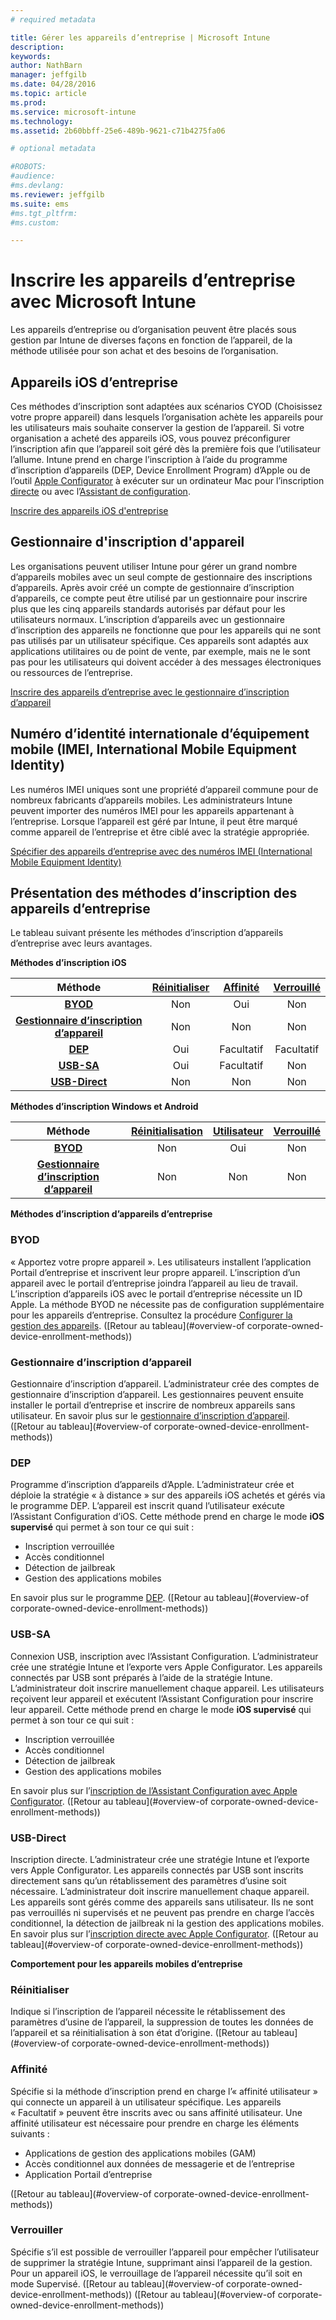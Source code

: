 ```yaml
---
# required metadata

title: Gérer les appareils d’entreprise | Microsoft Intune
description:
keywords:
author: NathBarn
manager: jeffgilb
ms.date: 04/28/2016
ms.topic: article
ms.prod:
ms.service: microsoft-intune
ms.technology:
ms.assetid: 2b60bbff-25e6-489b-9621-c71b4275fa06

# optional metadata

#ROBOTS:
#audience:
#ms.devlang:
ms.reviewer: jeffgilb
ms.suite: ems
#ms.tgt_pltfrm:
#ms.custom:

---
```


# Inscrire les appareils d’entreprise avec Microsoft Intune
Les appareils d’entreprise ou d’organisation peuvent être placés sous gestion par Intune de diverses façons en fonction de l’appareil, de la méthode utilisée pour son achat et des besoins de l’organisation.

## Appareils iOS d’entreprise
Ces méthodes d’inscription sont adaptées aux scénarios CYOD (Choisissez votre propre appareil) dans lesquels l’organisation achète les appareils pour les utilisateurs mais souhaite conserver la gestion de l’appareil. Si votre organisation a acheté des appareils iOS, vous pouvez préconfigurer l’inscription afin que l’appareil soit géré dès la première fois que l’utilisateur l’allume. Intune prend en charge l’inscription à l’aide du programme d’inscription d’appareils (DEP, Device Enrollment Program) d’Apple ou de l’outil [Apple Configurator](ios-device-enrollment-program-in-microsoft-intune.md) à exécuter sur un ordinateur Mac pour l’inscription [directe](ios-direct-enrollment-in-microsoft-intune.md) ou avec l’[Assistant de configuration](ios-setup-assistant-enrollment-in-microsoft-intune.md).

[Inscrire des appareils iOS d'entreprise](enroll-corporate-owned-ios-devices-in-microsoft-intune.md)

## Gestionnaire d'inscription d'appareil
Les organisations peuvent utiliser Intune pour gérer un grand nombre d’appareils mobiles avec un seul compte de gestionnaire des inscriptions d’appareils. Après avoir créé un compte de gestionnaire d’inscription d’appareils, ce compte peut être utilisé par un gestionnaire pour inscrire plus que les cinq appareils standards autorisés par défaut pour les utilisateurs normaux. L’inscription d’appareils avec un gestionnaire d’inscription des appareils ne fonctionne que pour les appareils qui ne sont pas utilisés par un utilisateur spécifique. Ces appareils sont adaptés aux applications utilitaires ou de point de vente, par exemple, mais ne le sont pas pour les utilisateurs qui doivent accéder à des messages électroniques ou ressources de l’entreprise.

[Inscrire des appareils d’entreprise avec le gestionnaire d’inscription d’appareil](enroll-corporate-owned-devices-with-the-device-enrollment-manager-in-microsoft-intune.md)

## Numéro d’identité internationale d’équipement mobile (IMEI, International Mobile Equipment Identity)
Les numéros IMEI uniques sont une propriété d’appareil commune pour de nombreux fabricants d’appareils mobiles. Les administrateurs Intune peuvent importer des numéros IMEI pour les appareils appartenant à l’entreprise. Lorsque l’appareil est géré par Intune, il peut être marqué comme appareil de l’entreprise et être ciblé avec la stratégie appropriée.

[Spécifier des appareils d’entreprise avec des numéros IMEI (International Mobile Equipment Identity)](specify-corporate-owned-devices-with-international-mobile-equipment-identity-imei-numbers)

## Présentation des méthodes d’inscription des appareils d’entreprise

Le tableau suivant présente les méthodes d’inscription d’appareils d’entreprise avec leurs avantages.

**Méthodes d’inscription iOS**

| **Méthode** |  **[Réinitialiser](#Reset)** |   **[Affinité](#Affinity)**   |   **[Verrouillé](#Locked)** |
|:---:|:---:|:---:|:---:|
|**[BYOD](#BYOD)** | Non|    Oui |   Non |
|**[Gestionnaire d’inscription d’appareil](#DEM)**|   Non |Non |Non  |
|**[DEP](#DEP)**|   Oui |   Facultatif |   Facultatif|
|**[USB-SA](#USB-SA)**| Oui |   Facultatif |   Non|
|**[USB-Direct](#USB-Direct)**| Non |    Non  | Non|

**Méthodes d’inscription Windows et Android**

| **Méthode** |  **[Réinitialisation](#Wipe)** | **[Utilisateur](#User)**   |   **[Verrouillé](#Locked)** |
|:---:|:---:|:---:|:---:|
|**[BYOD](#BYOD)** | Non|    Oui |   Non |
|**[Gestionnaire d’inscription d’appareil](#DEM)**|   Non |Non |Non  |

**Méthodes d’inscription d’appareils d’entreprise**

### BYOD
« Apportez votre propre appareil ». Les utilisateurs installent l’application Portail d’entreprise et inscrivent leur propre appareil. L’inscription d’un appareil avec le portail d’entreprise joindra l’appareil au lieu de travail. L’inscription d’appareils iOS avec le portail d’entreprise nécessite un ID Apple. La méthode BYOD ne nécessite pas de configuration supplémentaire pour les appareils d’entreprise. Consultez la procédure [Configurer la gestion des appareils](get-ready-to-enroll-devices-in-microsoft-intune#set-up-device-management.md). ([Retour au tableau](#overview-of corporate-owned-device-enrollment-methods))

### Gestionnaire d’inscription d’appareil
Gestionnaire d’inscription d’appareil. L’administrateur crée des comptes de gestionnaire d’inscription d’appareil. Les gestionnaires peuvent ensuite installer le portail d’entreprise et inscrire de nombreux appareils sans utilisateur. En savoir plus sur le [gestionnaire d’inscription d’appareil](enroll-corporate-owned-devices-with-the-device-enrollment-manager-in-microsoft-intune.md). ([Retour au tableau](#overview-of corporate-owned-device-enrollment-methods))

### DEP
Programme d’inscription d’appareils d’Apple. L’administrateur crée et déploie la stratégie « à distance » sur des appareils iOS achetés et gérés via le programme DEP. L’appareil est inscrit quand l’utilisateur exécute l’Assistant Configuration d’iOS. Cette méthode prend en charge le mode **iOS supervisé** qui permet à son tour ce qui suit :
  - Inscription verrouillée
  - Accès conditionnel
  - Détection de jailbreak
  - Gestion des applications mobiles

En savoir plus sur le programme [DEP](ios-device-enrollment-program-in-microsoft-intune.md). ([Retour au tableau](#overview-of corporate-owned-device-enrollment-methods))

### USB-SA
Connexion USB, inscription avec l’Assistant Configuration. L’administrateur crée une stratégie Intune et l’exporte vers Apple Configurator. Les appareils connectés par USB sont préparés à l’aide de la stratégie Intune. L’administrateur doit inscrire manuellement chaque appareil. Les utilisateurs reçoivent leur appareil et exécutent l’Assistant Configuration pour inscrire leur appareil. Cette méthode prend en charge le mode **iOS supervisé** qui permet à son tour ce qui suit :
  - Inscription verrouillée
  - Accès conditionnel
  - Détection de jailbreak
  - Gestion des applications mobiles

En savoir plus sur l’[inscription de l’Assistant Configuration avec Apple Configurator](ios-setup-assistant-enrollment-in-microsoft-intune.md). ([Retour au tableau](#overview-of corporate-owned-device-enrollment-methods))

### USB-Direct
Inscription directe. L’administrateur crée une stratégie Intune et l’exporte vers Apple Configurator. Les appareils connectés par USB sont inscrits directement sans qu’un rétablissement des paramètres d’usine soit nécessaire. L’administrateur doit inscrire manuellement chaque appareil. Les appareils sont gérés comme des appareils sans utilisateur. Ils ne sont pas verrouillés ni supervisés et ne peuvent pas prendre en charge l’accès conditionnel, la détection de jailbreak ni la gestion des applications mobiles. En savoir plus sur l’[inscription directe avec Apple Configurator](ios-direct-enrollment-in-microsoft-intune.md). ([Retour au tableau](#overview-of corporate-owned-device-enrollment-methods))

**Comportement pour les appareils mobiles d’entreprise**

### Réinitialiser
Indique si l’inscription de l’appareil nécessite le rétablissement des paramètres d’usine de l’appareil, la suppression de toutes les données de l’appareil et sa réinitialisation à son état d’origine.
([Retour au tableau](#overview-of corporate-owned-device-enrollment-methods))

### Affinité
Spécifie si la méthode d’inscription prend en charge l’« affinité utilisateur » qui connecte un appareil à un utilisateur spécifique. Les appareils « Facultatif » peuvent être inscrits avec ou sans affinité utilisateur. Une affinité utilisateur est nécessaire pour prendre en charge les éléments suivants :
  - Applications de gestion des applications mobiles (GAM)
  - Accès conditionnel aux données de messagerie et de l’entreprise
  - Application Portail d’entreprise

([Retour au tableau](#overview-of corporate-owned-device-enrollment-methods))

### Verrouiller
Spécifie s’il est possible de verrouiller l’appareil pour empêcher l’utilisateur de supprimer la stratégie Intune, supprimant ainsi l’appareil de la gestion. Pour un appareil iOS, le verrouillage de l’appareil nécessite qu’il soit en mode Supervisé.
([Retour au tableau](#overview-of corporate-owned-device-enrollment-methods)) ([Retour au tableau](#overview-of corporate-owned-device-enrollment-methods))


<!--HONumber=Jun16_HO1-->


